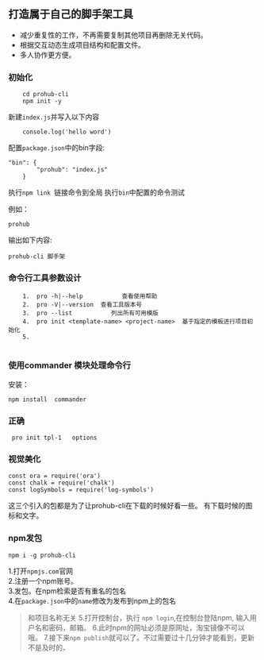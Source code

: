 ##     打造属于自己的脚手架工具

-   减少重复性的工作，不再需要复制其他项目再删除无关代码。
-   根据交互动态生成项目结构和配置文件。
-   多人协作更方便。


### 初始化

``` 新建prohub-cli
    cd prohub-cli 
    npm init -y
```
新建`index.js`并写入以下内容
```1. #!/user/bin/env node 
    console.log('hello word')
```

配置`package.json`中的bin字段:
```
"bin": {
        "prohub": "index.js"
    }
```

执行`npm link `链接命令到全局
执行`bin`中配置的命令测试

例如：
```
prohub
```
输出如下内容:
```
prohub-cli 脚手架
```
### 命令行工具参数设计

```
    1.  pro -h|--help           查看使用帮助
    2.  pro -V|--version  查看工具版本号
    3.  pro --list           列出所有可用模版
    4.  pro init <template-name> <project-name>  基于指定的模板进行项目初始化
    5.


```

### 使用commander 模块处理命令行
安装：
```
npm install  commander
```



### 正确
```
 pro init tpl-1   options
```

### 视觉美化
```
const ora = require('ora')
const chalk = require('chalk')
const logSymbols = require('log-symbols')

```
这三个引入的包都是为了让prohub-cli在下载的时候好看一些。
有下载时候的图标和文字。

###  npm发包

```
npm i -g prohub-cli
```

1.打开`npmjs.com`官网			
2.注册一个npm账号。		
3.发包。在npm检索是否有重名的包名		
4.在`package.json`中的`name`修改为发布到npm上的包名  
> 和项目名称无关
5.打开控制台，执行 `npm login`,在控制台登陆npm, 输入用户名和密码，邮箱。
6.此时npm的网址必须是原网址，淘宝镜像不可以哦。
7.接下来`npm publish`就可以了。不过需要过十几分钟才能看到，更新不是及时的、








